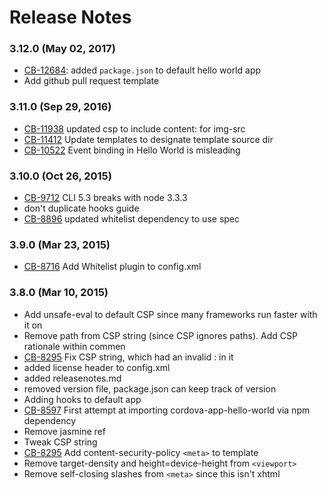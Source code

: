 <!--
#
# Licensed to the Apache Software Foundation (ASF) under one
# or more contributor license agreements.  See the NOTICE file
# distributed with this work for additional information
# regarding copyright ownership.  The ASF licenses this file
# to you under the Apache License, Version 2.0 (the
# "License"); you may not use this file except in compliance
# with the License.  You may obtain a copy of the License at
# 
# http://www.apache.org/licenses/LICENSE-2.0
# 
# Unless required by applicable law or agreed to in writing,
# software distributed under the License is distributed on an
# "AS IS" BASIS, WITHOUT WARRANTIES OR CONDITIONS OF ANY
#  KIND, either express or implied.  See the License for the
# specific language governing permissions and limitations
# under the License.
#
-->
# Release Notes

### 3.12.0 (May 02, 2017)
* [CB-12684](https://issues.apache.org/jira/browse/CB-12684): added `package.json` to default hello world app
* Add github pull request template

### 3.11.0 (Sep 29, 2016)
* [CB-11938](https://issues.apache.org/jira/browse/CB-11938) updated csp to include content: for img-src
* [CB-11412](https://issues.apache.org/jira/browse/CB-11412) Update templates to designate template source dir
* [CB-10522](https://issues.apache.org/jira/browse/CB-10522) Event binding in Hello World is misleading

### 3.10.0 (Oct 26, 2015)
* [CB-9712](https://issues.apache.org/jira/browse/CB-9712) CLI 5.3 breaks with node 3.3.3
* don't duplicate hooks guide
* [CB-8896](https://issues.apache.org/jira/browse/CB-8896) updated whitelist dependency to use spec

### 3.9.0 (Mar 23, 2015)
* [CB-8716](https://issues.apache.org/jira/browse/CB-8716) Add Whitelist plugin to config.xml

### 3.8.0 (Mar 10, 2015)
* Add unsafe-eval to default CSP since many frameworks run faster with it on
* Remove path from CSP string (since CSP ignores paths). Add CSP rationale within commen 
* [CB-8295](https://issues.apache.org/jira/browse/CB-8295) Fix CSP string, which had an invalid : in it
* added license header to config.xml
* added releasenotes.md
* removed version file, package.json can keep track of version
* Adding hooks to default app
* [CB-8597](https://issues.apache.org/jira/browse/CB-8597) First attempt at importing cordova-app-hello-world via npm dependency
* Remove jasmine ref
* Tweak CSP string
* [CB-8295](https://issues.apache.org/jira/browse/CB-8295) Add content-security-policy `<meta>` to template
* Remove target-density and height=device-height from `<viewport>`
* Remove self-closing slashes from `<meta>` since this isn't xhtml
